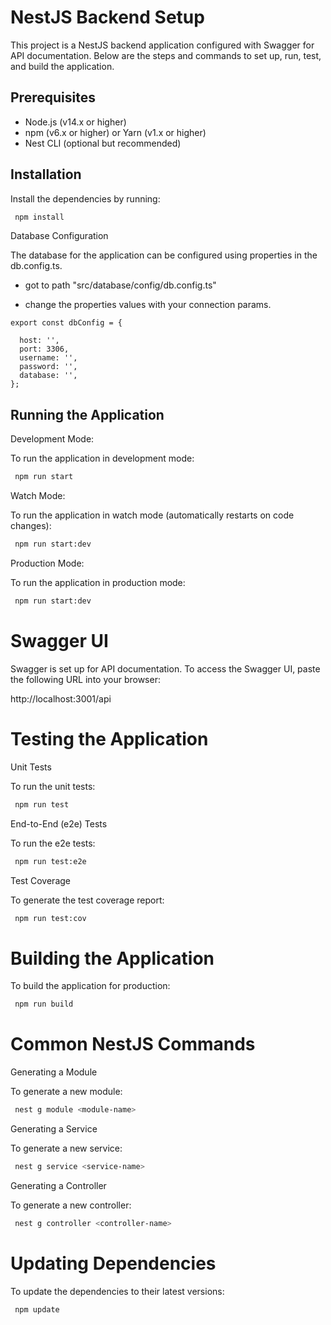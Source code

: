 # NestJS Backend Setup

This project is a NestJS backend application configured with Swagger for API documentation. Below are the steps and commands to set up, run, test, and build the application.

## Prerequisites

- Node.js (v14.x or higher)
- npm (v6.x or higher) or Yarn (v1.x or higher)
- Nest CLI (optional but recommended)

## Installation

Install the dependencies by running:

```bash
 npm install

```

Database Configuration

The database for the application can be configured using properties in the db.config.ts. 

- got to path "src/database/config/db.config.ts"

- change the properties values with your connection params. 

```
export const dbConfig = {

  host: '',
  port: 3306,
  username: '',
  password: '',
  database: '',
};
```



## Running the Application

Development Mode:

To run the application in development mode:

```bash
 npm run start

```
Watch Mode:

To run the application in watch mode (automatically restarts on code changes):

```bash
 npm run start:dev

```
Production Mode:

To run the application in production mode:



```bash
 npm run start:dev

```

# Swagger UI

Swagger is set up for API documentation. To access the Swagger UI, paste the following URL into your browser:

http://localhost:3001/api


# Testing the Application

Unit Tests

To run the unit tests:

```bash
 npm run test

```

End-to-End (e2e) Tests

To run the e2e tests:

```bash
 npm run test:e2e

```

Test Coverage

To generate the test coverage report:

```bash
 npm run test:cov

```

# Building the Application

To build the application for production:

```bash
 npm run build

```

# Common NestJS Commands

Generating a Module

To generate a new module:

```bash
 nest g module <module-name>

```

Generating a Service

To generate a new service:

```bash
 nest g service <service-name>

```

Generating a Controller

To generate a new controller:

```bash
 nest g controller <controller-name>

```

# Updating Dependencies

To update the dependencies to their latest versions:

```bash
 npm update

```